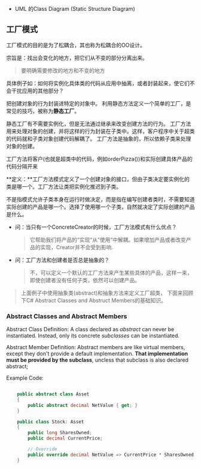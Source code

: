 - UML 的Class Diagram (Static Structure Diagram)



## 工厂模式

工厂模式的目的是为了松耦合，其也称为松耦合的OO设计。

宗旨是：找出会变化的地方，把它们从不变的部分分离出来。
> 要明确需要修改的地方和不变的地方


具体例子如：如何将实例化具体类的代码从应用中抽离，或者封装起来，使它们不会干扰应用的其他部分？ 


把创建对象的行为封装进特定的对象中。 利用静态方法定义一个简单的工厂，是常见的技巧，被称为**静态工厂**。 

静态工厂有不需要实例化，但是无法通过继承来改变创建方法的行为。
工厂方法用来处理对象的创建，并将这样的行为封装在子类中。这样，客户程序中关于超类的代码就和子类对象创建代码解耦了。
工厂方法是抽象的，所以依赖子类来处理对象的创建。

工厂方法将客户(也就是超类中的代码，例如orderPizza())和实际创建具体产品的代码分隔开来


**定义：**工厂方法模式定义了一个创建对象的接口，但由子类决定要实例化的类是哪一个。工厂方法让类把实例化推迟到子类。

不是指模式允许子类本身在运行时做决定，而是指在编写创建者类时，不需要知道实际创建的产品是哪一个。选择了使用哪一个子类，自然就决定了实际创建的产品是什么。


- 问：当只有一个ConcreteCreator的时候，工厂方法模式有什么优点？
  > 它帮助我们将产品的“实现“从”使用“中解耦。如果增加产品或者改变产品的实现，Creator并不会受到影响.

- 问：工厂方法和创建者是否总是抽象的？
  > 不，可以定义一个默认的工厂方法来产生某些具体的产品，这样一来，即使创建者没有任何子类，依然可以创建产品。


> 上面例子中使用抽象类(abstract)和抽象方法来定义工厂超类， 下面来回顾下C# Abstract Classes and Abstruct Members的基础知识。

### Abstract Classes and Abstract Members

Abstract Class Definition: A class declared as *abstract* can never be instantiated. Instead, only its concrete *subclasses* can be instantiated.

Abstract Member Definition: Abstract members are like virtual members, except they don't provide a default implementation. **That implementation must be provided by the subclass**, uncless that subclass is also declared abstract;

Example Code:
``` C#

    public abstract class Asset 
    {
        public abstract decimal NetValue { get; }
    }

    public class Stock: Asset 
    {
        public long SharesOwned;
        public decimal CurrentPrice;

        // Override
        public override decimal NetValue => CurrentPrice * SharesOwned;
    }

```